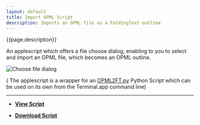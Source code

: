 ```yaml
---
layout: default
title: Import OPML Script
description: Imports an OPML file as a FoldingText outline 
---
```


{{page.description}}

An applescript which offers a file choose dialog, enabling to you to select and import an OPML file, which becomes an OPML outline.

![Choose file dialog](https://raw.github.com/RobTrew/tree-tools/master/FoldingText%20scripts/Import%20Export/OpenOPML.png)

( The applescript is a wrapper for an [OPML2FT.py](https://github.com/RobTrew/tree-tools/blob/master/FoldingText%20scripts/Import%20Export/OPML2FT.py) Python Script which can be used on its own from the Terminal.app command line)


***

- [**View Script**](https://github.com/RobTrew/tree-tools/tree/master/FoldingText%20scripts/Import%20Export)
 
- [**Download Script**](https://github.com/RobTrew/tree-tools/blob/master/FoldingText%20scripts/Import%20Export/FTImportOPML-007.scptd.zip?raw=true)